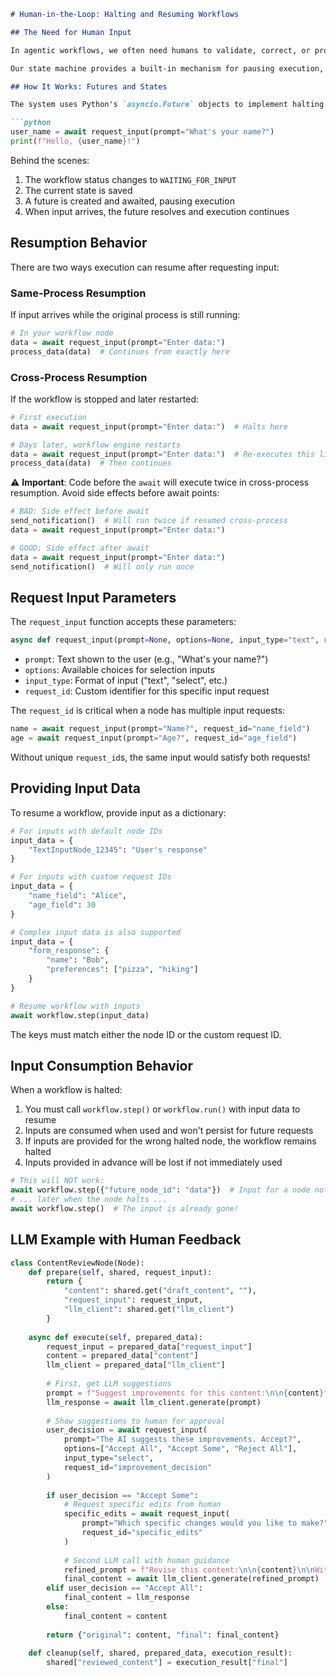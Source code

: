 
```markdown
# Human-in-the-Loop: Halting and Resuming Workflows

## The Need for Human Input

In agentic workflows, we often need humans to validate, correct, or provide data that machines can't determine. Like asking your GPS if you should take that questionable shortcut through what appears to be someone's backyard - sometimes human judgment is irreplaceable.

Our state machine provides a built-in mechanism for pausing execution, collecting human input, and seamlessly resuming - whether immediately or days later.

## How It Works: Futures and States

The system uses Python's `asyncio.Future` objects to implement halting. When a node requests input:

```python
user_name = await request_input(prompt="What's your name?")
print(f"Hello, {user_name}!")
```

Behind the scenes:
1. The workflow status changes to `WAITING_FOR_INPUT`
2. The current state is saved
3. A future is created and awaited, pausing execution
4. When input arrives, the future resolves and execution continues

## Resumption Behavior

There are two ways execution can resume after requesting input:

### Same-Process Resumption
If input arrives while the original process is still running:

```python
# In your workflow node
data = await request_input(prompt="Enter data:")
process_data(data)  # Continues from exactly here
```

### Cross-Process Resumption
If the workflow is stopped and later restarted:

```python
# First execution
data = await request_input(prompt="Enter data:")  # Halts here

# Days later, workflow engine restarts
data = await request_input(prompt="Enter data:")  # Re-executes this line
process_data(data)  # Then continues
```

⚠️ **Important**: Code before the `await` will execute twice in cross-process resumption. Avoid side effects before await points:

```python
# BAD: Side effect before await
send_notification()  # Will run twice if resumed cross-process
data = await request_input(prompt="Enter data:")

# GOOD: Side effect after await  
data = await request_input(prompt="Enter data:")
send_notification()  # Will only run once
```

## Request Input Parameters

The `request_input` function accepts these parameters:

```python
async def request_input(prompt=None, options=None, input_type="text", request_id=None):
```

- `prompt`: Text shown to the user (e.g., "What's your name?")
- `options`: Available choices for selection inputs
- `input_type`: Format of input ("text", "select", etc.)
- `request_id`: Custom identifier for this specific input request

The `request_id` is critical when a node has multiple input requests:

```python
name = await request_input(prompt="Name?", request_id="name_field")
age = await request_input(prompt="Age?", request_id="age_field")
```

Without unique `request_id`s, the same input would satisfy both requests!

## Providing Input Data

To resume a workflow, provide input as a dictionary:

```python
# For inputs with default node IDs
input_data = {
    "TextInputNode_12345": "User's response"
}

# For inputs with custom request IDs
input_data = {
    "name_field": "Alice",
    "age_field": 30
}

# Complex input data is also supported
input_data = {
    "form_response": {
        "name": "Bob",
        "preferences": ["pizza", "hiking"]
    }
}

# Resume workflow with inputs
await workflow.step(input_data)
```

The keys must match either the node ID or the custom request ID.

## Input Consumption Behavior

When a workflow is halted:

1. You must call `workflow.step()` or `workflow.run()` with input data to resume
2. Inputs are consumed when used and won't persist for future requests
3. If inputs are provided for the wrong halted node, the workflow remains halted
4. Inputs provided in advance will be lost if not immediately used

```python
# This will NOT work:
await workflow.step({"future_node_id": "data"})  # Input for a node not yet halted
# ... later when the node halts ...
await workflow.step()  # The input is already gone!
```

## LLM Example with Human Feedback

```python
class ContentReviewNode(Node):
    def prepare(self, shared, request_input):
        return {
            "content": shared.get("draft_content", ""),
            "request_input": request_input,
            "llm_client": shared.get("llm_client")
        }
    
    async def execute(self, prepared_data):
        request_input = prepared_data["request_input"]
        content = prepared_data["content"]
        llm_client = prepared_data["llm_client"]
        
        # First, get LLM suggestions
        prompt = f"Suggest improvements for this content:\n\n{content}"
        llm_response = await llm_client.generate(prompt)
        
        # Show suggestions to human for approval
        user_decision = await request_input(
            prompt="The AI suggests these improvements. Accept?",
            options=["Accept All", "Accept Some", "Reject All"],
            input_type="select",
            request_id="improvement_decision"
        )
        
        if user_decision == "Accept Some":
            # Request specific edits from human
            specific_edits = await request_input(
                prompt="Which specific changes would you like to make?",
                request_id="specific_edits"
            )
            
            # Second LLM call with human guidance
            refined_prompt = f"Revise this content:\n\n{content}\n\nWith these specific changes: {specific_edits}"
            final_content = await llm_client.generate(refined_prompt)
        elif user_decision == "Accept All":
            final_content = llm_response
        else:
            final_content = content
            
        return {"original": content, "final": final_content}
    
    def cleanup(self, shared, prepared_data, execution_result):
        shared["reviewed_content"] = execution_result["final"]
```
```
